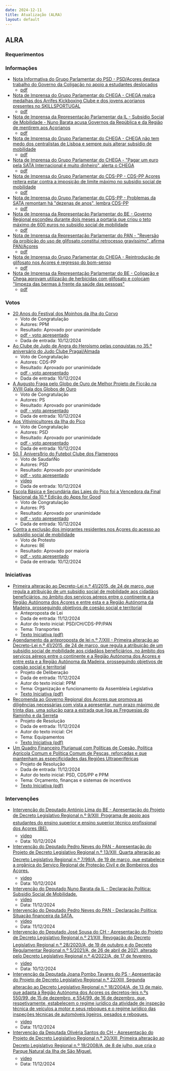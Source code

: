 ```yaml
---
date: 2024-12-11
title: Atualização (ALRA)
layout: default
---
```

## ALRA

### Requerimentos



### Informações

* [Nota Informativa do Grupo Parlamentar do PSD - PSD/Açores destaca trabalho do Governo da Coligação no apoio a estudantes deslocados](http://base.alra.pt:82/4DACTION/w_pesquisa_registo/8/20786)
  * [pdf](http://base.alra.pt:82/Doc_Noticias/NI20786.pdf)
* [Nota de Imprensa do Grupo Parlamentar do CHEGA - CHEGA realça medalhas dos Arrifes Kickboxing Clube e dos jovens açorianos presentes no SKILLSPORTUGAL](http://base.alra.pt:82/4DACTION/w_pesquisa_registo/8/20787)
  * [pdf](http://base.alra.pt:82/Doc_Noticias/NI20787.pdf)
* [Nota de Imprensa da Representação Parlamentar da IL - Subsídio Social de Mobilidade - Nuno Barata acusa Governos da República e da Região de mentirem aos Açorianos](http://base.alra.pt:82/4DACTION/w_pesquisa_registo/8/20789)
  * [pdf](http://base.alra.pt:82/Doc_Noticias/NI20789.pdf)
* [Nota de Imprensa do Grupo Parlamentar do CHEGA - CHEGA não tem medo dos centralistas de Lisboa e sempre quis alterar subsídio de mobilidade](http://base.alra.pt:82/4DACTION/w_pesquisa_registo/8/20790)
  * [pdf](http://base.alra.pt:82/Doc_Noticias/NI20790.pdf)
* [Nota de Imprensa do Grupo Parlamentar do CHEGA - "Pagar um euro pela SATA Internacional é muito dinheiro", alerta o CHEGA](http://base.alra.pt:82/4DACTION/w_pesquisa_registo/8/20791)
  * [pdf](http://base.alra.pt:82/Doc_Noticias/NI20791.pdf)
* [Nota de Imprensa do Grupo Parlamentar do CDS-PP - CDS-PP Açores reitera estar contra a imposição de limite máximo no subsídio social de mobilidade](http://base.alra.pt:82/4DACTION/w_pesquisa_registo/8/20792)
  * [pdf](http://base.alra.pt:82/Doc_Noticias/NI20792.pdf)
* [Nota de Imprensa do Grupo Parlamentar do CDS-PP - Problemas da SATA remontam há "dezenas de anos", lembra CDS-PP](http://base.alra.pt:82/4DACTION/w_pesquisa_registo/8/20793)
  * [pdf](http://base.alra.pt:82/Doc_Noticias/NI20793.pdf)
* [Nota de Imprensa da Representação Parlamentar do BE - Governo Regional escondeu durante dois meses a portaria que criou o teto máximo de 600 euros no subsídio social de mobilidade](http://base.alra.pt:82/4DACTION/w_pesquisa_registo/8/20794)
  * [pdf](http://base.alra.pt:82/Doc_Noticias/NI20794.pdf)
* [Nota de Imprensa da Representação Parlamentar do PAN - "Reversão da proibição do uso de glifosato constitui retrocesso gravíssimo", afirma PAN/Açores](http://base.alra.pt:82/4DACTION/w_pesquisa_registo/8/20795)
  * [pdf](http://base.alra.pt:82/Doc_Noticias/NI20795.pdf)
* [Nota de Imprensa do Grupo Parlamentar do CHEGA - Reintrodução de glifosato nos Açores é regresso do bom-senso](http://base.alra.pt:82/4DACTION/w_pesquisa_registo/8/20797)
  * [pdf](http://base.alra.pt:82/Doc_Noticias/NI20797.pdf)
* [Nota de Imprensa da Representação Parlamentar do BE - Coligação e Chega aprovam utilização de herbicidas com glifosato e colocam "limpeza das bermas à frente da saúde das pessoas"](http://base.alra.pt:82/4DACTION/w_pesquisa_registo/8/20798)
  * [pdf](http://base.alra.pt:82/Doc_Noticias/NI20798.pdf)

### Votos

* [20 Anos do Festival dos Moinhos da ilha do Corvo](http://base.alra.pt:82/4DACTION/w_pesquisa_registo/1/3598)
  * Voto de Congratulação
  * Autores: PPM
  * Resultado: Aprovado por unanimidade
  * [pdf - voto apresentado](http://base.alra.pt:82/Doc_Voto/XIIIva3067_24.pdf)
  * Dada de entrada: 10/12/2024
* [Ao Clube de Judo de Angra do Heroísmo pelas conquistas no 35.º aniversário do Judo Clube Pragal/Almada](http://base.alra.pt:82/4DACTION/w_pesquisa_registo/1/3600)
  * Voto de Congratulação
  * Autores: CDS-PP
  * Resultado: Aprovado por unanimidade
  * [pdf - voto apresentado](http://base.alra.pt:82/Doc_Voto/XIIIva3068_24.pdf)
  * Dada de entrada: 10/12/2024
* [A Augusto Fraga pelo Globo de Ouro de Melhor Projeto de Ficçăo na XVIII Gala dos Globos de Ouro](http://base.alra.pt:82/4DACTION/w_pesquisa_registo/1/3601)
  * Voto de Congratulaçăo
  * Autores: PS
  * Resultado: Aprovado por unanimidade
  * [pdf - voto apresentado](http://base.alra.pt:82/Doc_Voto/XIIIva3069_24.pdf)
  * Dada de entrada: 10/12/2024
* [Aos Vitivinicultores da Ilha do Pico](http://base.alra.pt:82/4DACTION/w_pesquisa_registo/1/3602)
  * Voto de Congratulação
  * Autores: PSD
  * Resultado: Aprovado por unanimidade
  * [pdf - voto apresentado](http://base.alra.pt:82/Doc_Voto/XIIIva3070_24.pdf)
  * Dada de entrada: 10/12/2024
* [50.║ Aniversßrio do Futebol Clube dos Flamengos](http://base.alra.pt:82/4DACTION/w_pesquisa_registo/1/3604)
  * Voto de SaudańŃo
  * Autores: PSD
  * Resultado: Aprovado por unanimidade
  * [pdf - voto apresentado](http://base.alra.pt:82/Doc_Voto/XIIIva3053_24.pdf)
  * [video](http://base.alra.pt:82/Doc_Voto/631d0dd5-c602-4e5c-9402-d33c225a30e8)
  * Dada de entrada: 10/12/2024
* [Escola Básica e Secundária das Lajes do Pico foi a Vencedora da Final Nacional da 10.ª Edição do Apps for Good](http://base.alra.pt:82/4DACTION/w_pesquisa_registo/1/3606)
  * Voto de Congratulação
  * Autores: PS
  * Resultado: Aprovado por unanimidade
  * [pdf - voto apresentado](http://base.alra.pt:82/Doc_Voto/XIIIva3071_24.pdf)
  * Dada de entrada: 10/12/2024
* [Contra a exclusão dos imigrantes residentes nos Açores do acesso ao subsídio social de mobilidade](http://base.alra.pt:82/4DACTION/w_pesquisa_registo/1/3608)
  * Voto de Protesto
  * Autores: BE
  * Resultado: Aprovado por maioria
  * [pdf - voto apresentado](http://base.alra.pt:82/Doc_Voto/XIIIva3072_24.pdf)
  * Dada de entrada: 10/12/2024

### Iniciativas

* [Primeira alteração ao Decreto-Lei n.º 41/2015, de 24 de março, que regula a atribuição de um subsídio social de mobilidade aos cidadãos beneficiários, no âmbito dos serviços aéreos entre o continente e a Região Autónoma dos Açores e entre esta e a Região Autónoma da Madeira, prosseguindo objetivos de coesão social e territorial](http://base.alra.pt:82/4DACTION/w_pesquisa_registo/3/3664)
  * Anteproposta de Lei
  * Dada de entrada: 11/12/2024
  * Autor do texto inicial: PSD/CH/CDS-PP/PAN
  * Tema: Transportes
  * [Texto Iniciativa (pdf)](http://base.alra.pt:82/iniciativas/iniciativas/XIIIEAPpL007.pdf)
* [Agendamento da anteproposta de lei n.º 7/XIII - Primeira alteração ao Decreto-Lei n.º 41/2015, de 24 de março, que regula a atribuição de um subsídio social de mobilidade aos cidadãos beneficiários, no âmbito dos serviços aéreos entre o continente e a Região Autónoma dos Açores e entre esta e a Região Autónoma da Madeira, prosseguindo objetivos de coesão social e territorial](http://base.alra.pt:82/4DACTION/w_pesquisa_registo/3/3665)
  * Projeto de Deliberação
  * Dada de entrada: 11/12/2024
  * Autor do texto inicial: PPM
  * Tema: Organização e funcionamento da Assembleia Legislativa
  * [Texto Iniciativa (pdf)](http://base.alra.pt:82/iniciativas/iniciativas/XIIIEPjD001.pdf)
* [Recomenda ao Governo Regional dos Açores que promova as diligências necessárias com vista a apresentar, num prazo máximo de trinta dias, uma solução para a estrada que liga as Freguesias do Raminho e da Serreta](http://base.alra.pt:82/4DACTION/w_pesquisa_registo/3/3662)
  * Projeto de Resolução
  * Dada de entrada: 11/12/2024
  * Autor do texto inicial: CH
  * Tema: Equipamentos
  * [Texto Iniciativa (pdf)](http://base.alra.pt:82/iniciativas/iniciativas/XIIIEPjR022.pdf)
* [Um Quadro Financeiro Plurianual com Políticas de Coesão, Política Agrícola Comum e Política Comum de Pescas, reforçadas e que mantenham as especificidades das Regiões Ultraperiféricas](http://base.alra.pt:82/4DACTION/w_pesquisa_registo/3/3663)
  * Projeto de Resolução
  * Dada de entrada: 11/12/2024
  * Autor do texto inicial: PSD, CDS/PP e PPM
  * Tema: Orçamento, finanças e sistemas de incentivos
  * [Texto Iniciativa (pdf)](http://base.alra.pt:82/iniciativas/iniciativas/XIIIEPjR023.pdf)

### Intervenções

* [Intervenção do Deputado António Lima do BE  - Apresentação do Projeto de Decreto Legislativo Regional n.º 9/XIII  Programa de apoio aos estudantes do ensino superior e ensino superior técnico profissional dos Açores (BE).](http://base.alra.pt:82/4DACTION/w_pesquisa_registo/9/3296)
  * [video](https://video.alra.pt/Asset/Details/be055e2e-068a-4f64-a165-2f01430a9050)
  * Data: 10/12/2024
* [Intervenção do Deputado Pedro Neves do PAN - Apresentação do Projeto de Decreto Legislativo Regional n.º 13/XIII  Quarta alteração ao Decreto Legislativo Regional n.º 7/99/A, de 19 de março, que estabelece a orgânica do Serviço Regional de Proteção Civil e de Bombeiros dos Açores.](http://base.alra.pt:82/4DACTION/w_pesquisa_registo/9/3297)
  * [video](https://video.alra.pt/Asset/Details/1167ae8e-bb6a-473f-8b1b-bda775eadf69)
  * Data: 10/12/2024
* [Intervenção do Deputado Nuno Barata da IL - Declaração Política: Subsídio Social de Mobilidade.](http://base.alra.pt:82/4DACTION/w_pesquisa_registo/9/3298)
  * [video](https://video.alra.pt/Asset/Details/b41595ff-c225-4a19-826a-795c5ff5d25c)
  * Data: 11/12/2024
* [Intervenção do Deputado Pedro Neves do PAN  - Declaração Política: Situação financeira da SATA.](http://base.alra.pt:82/4DACTION/w_pesquisa_registo/9/3299)
  * [video](https://video.alra.pt/Asset/Details/5c202529-1b8f-43b7-842d-73a0769dcfa8)
  * Data: 11/12/2024
* [Intervenção do Deputado José Sousa do CH  -  Apresentação do Projeto de Decreto Legislativo Regional n.º 21/XIII  Revogação do Decreto Legislativo Regional n.º 28/2020/A, de 19 de outubro e do Decreto Regulamentar Regional n.º 5/2021/A, de 26 de abril de 2021, alterado pelo Decreto Legislativo Regional n.º 4/2022/A, de 17 de fevereiro.](http://base.alra.pt:82/4DACTION/w_pesquisa_registo/9/3300)
  * [video](https://video.alra.pt/Asset/Details/b9872461-c8d1-4449-ad78-41e6e24facf5)
  * Data: 10/12/2024
* [Intervenção da Deputada Joana Pombo Tavares do PS - Apresentação do Projeto de Decreto Legislativo Regional n.º 22/XIII  Segunda alteração ao Decreto Legislativo Regional n.º 18/2004/A, de 13 de maio, que adapta à Região Autónoma dos Açores os decretos-leis n.ºs 550/99, de 15 de dezembro, e 554/99, de 16 de dezembro, que, respetivamente, estabelecem o regime jurídico da atividade de inspeção técnica de veículos a motor e seus reboques e o regime jurídico das inspeções técnicas de automóveis ligeiros, pesados e reboques.](http://base.alra.pt:82/4DACTION/w_pesquisa_registo/9/3301)
  * [video](https://video.alra.pt/Asset/Details/a803a9c3-5ea2-48b0-a69b-14bab9dfff35)
  * Data: 11/12/2024
* [Intervenção da Deputada Olivéria Santos do CH  -  Apresentação do Projeto de Decreto Legislativo Regional n.º 20/XIII  Primeira alteração ao Decreto Legislativo Regional n.º 19/2008/A, de 8 de julho, que cria o Parque Natural da Ilha de São Miguel.](http://base.alra.pt:82/4DACTION/w_pesquisa_registo/9/3302)
  * [video](https://video.alra.pt/Asset/Details/531cab0c-8101-469e-a0ae-01c8a3bac79f)
  * Data: 11/12/2024
